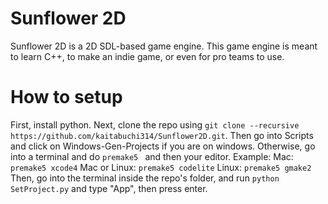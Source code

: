 # Sunflower 2D
Sunflower 2D is a 2D SDL-based game engine. This game engine is meant to learn C++, to make an indie game, or even for pro teams to use.

# How to setup
First, install python. Next, clone the repo using `git clone --recursive https://github.com/kaitabuchi314/Sunflower2D.git`. Then go into Scripts and click on Windows-Gen-Projects if you are on windows. Otherwise, go into a terminal and do `premake5 ` and then your editor.
Example:
Mac: `premake5 xcode4`
Mac or Linux: `premake5 codelite`
Linux: `premake5 gmake2`
Then, go into the terminal inside the repo's folder, and run `python SetProject.py` and type "App", then press enter.
